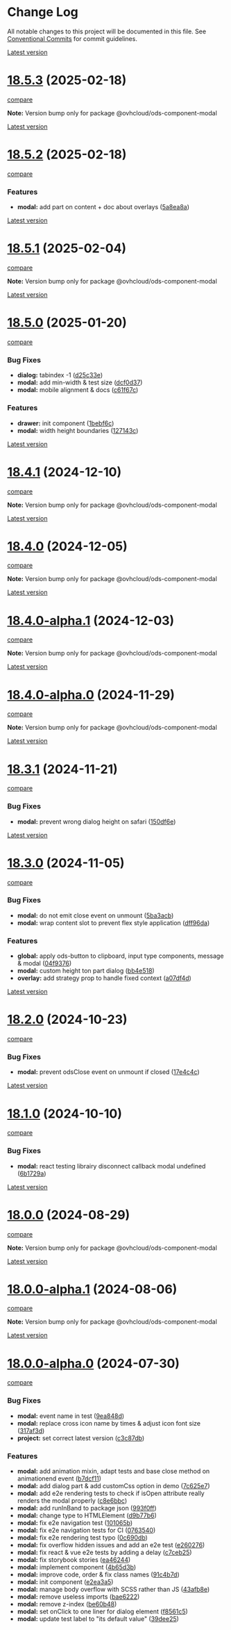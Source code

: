 # Change Log

All notable changes to this project will be documented in this file.
See [Conventional Commits](https://conventionalcommits.org) for commit guidelines.

[Latest version](https://ovh.github.io/design-system/latest/?path=/docs/design-system-changelog--page)


# [18.5.3](https://ovh.github.io/design-system/v18.5.3/?path=/docs/design-system-changelog--page) (2025-02-18)
[compare](https://github.com/ovh/design-system/compare/v18.5.2...v18.5.3)

**Note:** Version bump only for package @ovhcloud/ods-component-modal







[Latest version](https://ovh.github.io/design-system/latest/?path=/docs/design-system-changelog--page)


# [18.5.2](https://ovh.github.io/design-system/v18.5.2/?path=/docs/design-system-changelog--page) (2025-02-18)
[compare](https://github.com/ovh/design-system/compare/v18.5.1...v18.5.2)

### Features

* **modal:** add part on content + doc about overlays ([5a8ea8a](https://github.com/ovh/design-system/commit/5a8ea8aed0492023a38ed4ce48450816543aba13))



[Latest version](https://ovh.github.io/design-system/latest/?path=/docs/design-system-changelog--page)


# [18.5.1](https://ovh.github.io/design-system/v18.5.1/?path=/docs/design-system-changelog--page) (2025-02-04)
[compare](https://github.com/ovh/design-system/compare/v18.5.0...v18.5.1)

**Note:** Version bump only for package @ovhcloud/ods-component-modal







[Latest version](https://ovh.github.io/design-system/latest/?path=/docs/design-system-changelog--page)


# [18.5.0](https://ovh.github.io/design-system/v18.5.0/?path=/docs/design-system-changelog--page) (2025-01-20)
[compare](https://github.com/ovh/design-system/compare/v18.4.1...v18.5.0)

### Bug Fixes

* **dialog:** tabindex -1 ([d25c33e](https://github.com/ovh/design-system/commit/d25c33ec42b15889cd6e98e7614755913c3c43a2))
* **modal:** add min-width & test size ([dcf0d37](https://github.com/ovh/design-system/commit/dcf0d372ad9c812a40d72aabae1da0895067c716))
* **modal:** mobile alignment & docs ([c61f67c](https://github.com/ovh/design-system/commit/c61f67c746bad6ff9dd60a6e01f4447c12270cbe))


### Features

* **drawer:** init component ([1bebf6c](https://github.com/ovh/design-system/commit/1bebf6cab38973884b3ca5541a87b8087a10b42d))
* **modal:** width height boundaries ([127143c](https://github.com/ovh/design-system/commit/127143c8b0e16bbcb91c40a18c6d18b2e7d3624d))



[Latest version](https://ovh.github.io/design-system/latest/?path=/docs/design-system-changelog--page)


# [18.4.1](https://ovh.github.io/design-system/v18.4.1/?path=/docs/design-system-changelog--page) (2024-12-10)
[compare](https://github.com/ovh/design-system/compare/v18.4.0...v18.4.1)

**Note:** Version bump only for package @ovhcloud/ods-component-modal





[Latest version](https://ovh.github.io/design-system/latest/?path=/docs/design-system-changelog--page)


# [18.4.0](https://ovh.github.io/design-system/v18.4.0/?path=/docs/design-system-changelog--page) (2024-12-05)
[compare](https://github.com/ovh/design-system/compare/v18.4.0-alpha.1...v18.4.0)

**Note:** Version bump only for package @ovhcloud/ods-component-modal





[Latest version](https://ovh.github.io/design-system/latest/?path=/docs/design-system-changelog--page)


# [18.4.0-alpha.1](https://ovh.github.io/design-system/v18.4.0-alpha.1/?path=/docs/design-system-changelog--page) (2024-12-03)
[compare](https://github.com/ovh/design-system/compare/v18.4.0-alpha.0...v18.4.0-alpha.1)

**Note:** Version bump only for package @ovhcloud/ods-component-modal





[Latest version](https://ovh.github.io/design-system/latest/?path=/docs/design-system-changelog--page)


# [18.4.0-alpha.0](https://ovh.github.io/design-system/v18.4.0-alpha.0/?path=/docs/design-system-changelog--page) (2024-11-29)
[compare](https://github.com/ovh/design-system/compare/v18.3.1...v18.4.0-alpha.0)

**Note:** Version bump only for package @ovhcloud/ods-component-modal







[Latest version](https://ovh.github.io/design-system/latest/?path=/docs/design-system-changelog--page)


# [18.3.1](https://ovh.github.io/design-system/v18.3.1/?path=/docs/design-system-changelog--page) (2024-11-21)
[compare](https://github.com/ovh/design-system/compare/v18.3.0...v18.3.1)

### Bug Fixes

* **modal:** prevent wrong dialog height on safari ([150df6e](https://github.com/ovh/design-system/commit/150df6e2037daeb97b1e77740fffb6e03d7f2f8b))





[Latest version](https://ovh.github.io/design-system/latest/?path=/docs/design-system-changelog--page)


# [18.3.0](https://ovh.github.io/design-system/v18.3.0/?path=/docs/design-system-changelog--page) (2024-11-05)
[compare](https://github.com/ovh/design-system/compare/v18.2.0...v18.3.0)

### Bug Fixes

* **modal:** do not emit close event on unmount ([5ba3acb](https://github.com/ovh/design-system/commit/5ba3acb98829858581224291c079bbf80d7fe5ae))
* **modal:** wrap content slot to prevent flex style application ([dff96da](https://github.com/ovh/design-system/commit/dff96da782062c82643ca2c8658f71e75871fe33))


### Features

* **global:** apply ods-button to clipboard, input type components, message & modal ([04f9376](https://github.com/ovh/design-system/commit/04f93762515c9a3b435467244cc530f00869473b))
* **modal:** custom height ton part dialog ([bb4e518](https://github.com/ovh/design-system/commit/bb4e5189c8fd37dcb8e61a293797df88596d2d14))
* **overlay:** add strategy prop to handle fixed context ([a07df4d](https://github.com/ovh/design-system/commit/a07df4d3a7f64e7c50f0c1e10c0898735e86feb4))





[Latest version](https://ovh.github.io/design-system/latest/?path=/docs/design-system-changelog--page)


# [18.2.0](https://ovh.github.io/design-system/v18.2.0/?path=/docs/design-system-changelog--page) (2024-10-23)
[compare](https://github.com/ovh/design-system/compare/v18.1.0...v18.2.0)

### Bug Fixes

* **modal:** prevent odsClose event on unmount if closed ([17e4c4c](https://github.com/ovh/design-system/commit/17e4c4c948558a12151572701fa76c586852a858))





[Latest version](https://ovh.github.io/design-system/latest/?path=/docs/design-system-changelog--page)


# [18.1.0](https://ovh.github.io/design-system/v18.1.0/?path=/docs/design-system-changelog--page) (2024-10-10)
[compare](https://github.com/ovh/design-system/compare/v18.0.0...v18.1.0)

### Bug Fixes

* **modal:** react testing librairy disconnect callback modal undefined ([6b1729a](https://github.com/ovh/design-system/commit/6b1729a702e1260053bd0f9453007a120af8bdf5))



[Latest version](https://ovh.github.io/design-system/latest/?path=/docs/design-system-changelog--page)


# [18.0.0](https://ovh.github.io/design-system/v18.0.0/?path=/docs/design-system-changelog--page) (2024-08-29)
[compare](https://github.com/ovh/design-system/compare/v18.0.0-alpha.1...v18.0.0)

**Note:** Version bump only for package @ovhcloud/ods-component-modal





[Latest version](https://ovh.github.io/design-system/latest/?path=/docs/design-system-changelog--page)


# [18.0.0-alpha.1](https://ovh.github.io/design-system/v18.0.0-alpha.1/?path=/docs/design-system-changelog--page) (2024-08-06)
[compare](https://github.com/ovh/design-system/compare/v18.0.0-alpha.0...v18.0.0-alpha.1)

**Note:** Version bump only for package @ovhcloud/ods-component-modal







[Latest version](https://ovh.github.io/design-system/latest/?path=/docs/design-system-changelog--page)


# [18.0.0-alpha.0](https://ovh.github.io/design-system/v18.0.0-alpha.0/?path=/docs/design-system-changelog--page) (2024-07-30)
[compare](https://github.com/ovh/design-system/compare/v17.2.2...v18.0.0-alpha.0)

### Bug Fixes

* **modal:** event name in test ([9ea848d](https://github.com/ovh/design-system/commit/9ea848ddb84a19ef15f85d11dc2cde9905c75f50))
* **modal:** replace cross icon name by times & adjust icon font size ([317af3d](https://github.com/ovh/design-system/commit/317af3d6cd247a510f8aef22cc420fae1d9f8f04))
* **project:** set correct latest version ([c3c87db](https://github.com/ovh/design-system/commit/c3c87db50891e8da601bb89f22ed44ff56f71181))


### Features

* **modal:** add animation mixin, adapt tests and base close method on animationend event ([b7dcf11](https://github.com/ovh/design-system/commit/b7dcf11d71e269a46ca93f909d29070d3d9495c4))
* **modal:** add dialog part & add customCss option in demo ([7c625e7](https://github.com/ovh/design-system/commit/7c625e7075812ef00d9b0a951d7440a88b497399))
* **modal:** add e2e rendering tests to check if isOpen attribute really renders the modal properly ([c8e6bbc](https://github.com/ovh/design-system/commit/c8e6bbcad3245e6dc880175fbd916dff0a49207c))
* **modal:** add runInBand to package json ([993f0ff](https://github.com/ovh/design-system/commit/993f0ff3ce0ece3db38dc2b0f93b2c82ee3cdebd))
* **modal:** change type to HTMLElement ([d9b77b6](https://github.com/ovh/design-system/commit/d9b77b613865f40349f05226cef3176d26046ffb))
* **modal:** fix e2e navigation test ([101065b](https://github.com/ovh/design-system/commit/101065b7d7c6afe04c5a88cbeba90a86323b8d9b))
* **modal:** fix e2e navigation tests for CI ([0763540](https://github.com/ovh/design-system/commit/0763540df1c98cc1a6e8b1218eec48927629875f))
* **modal:** fix e2e rendering test typo ([0c690db](https://github.com/ovh/design-system/commit/0c690db06a43c20c573af1947f0907224591b7f0))
* **modal:** fix overflow hidden issues and add an e2e test ([e260276](https://github.com/ovh/design-system/commit/e2602763237a5230cee56558d9838871f0506129))
* **modal:** fix react & vue e2e tests by adding a delay ([c7ceb25](https://github.com/ovh/design-system/commit/c7ceb25e1a5c4079d4f58b66fb4c03ff35d4e416))
* **modal:** fix storybook stories ([ea46244](https://github.com/ovh/design-system/commit/ea46244f56d7efec86e6b67c1fd0d7b5473bd551))
* **modal:** implement component ([4b65d3b](https://github.com/ovh/design-system/commit/4b65d3b3558f288a80a980189690182854fb90c2))
* **modal:** improve code, order & fix class names ([91c4b7d](https://github.com/ovh/design-system/commit/91c4b7de37969e27f56c581047ae7636dc2177c7))
* **modal:** init component ([e2ea3a5](https://github.com/ovh/design-system/commit/e2ea3a5c70307592b1bbbbef787db9bde047be12))
* **modal:** manage body overflow with SCSS rather than JS ([43afb8e](https://github.com/ovh/design-system/commit/43afb8e6b77b1250f497d7f823b0032ef0a2ecb3))
* **modal:** remove useless imports ([bae6222](https://github.com/ovh/design-system/commit/bae6222f3d1fd8ba8d11f210f8b5c8704f8026f4))
* **modal:** remove z-index ([be60b48](https://github.com/ovh/design-system/commit/be60b484c799be47a04f14cba8b07ede79f5945b))
* **modal:** set onClick to one liner for dialog element ([f8561c5](https://github.com/ovh/design-system/commit/f8561c5a97ff98ff3f93d372cf5353103c1c9c13))
* **modal:** update test label to "its default value" ([39dee25](https://github.com/ovh/design-system/commit/39dee257c8c4402d39e52af325b662485bb6bd8b))
